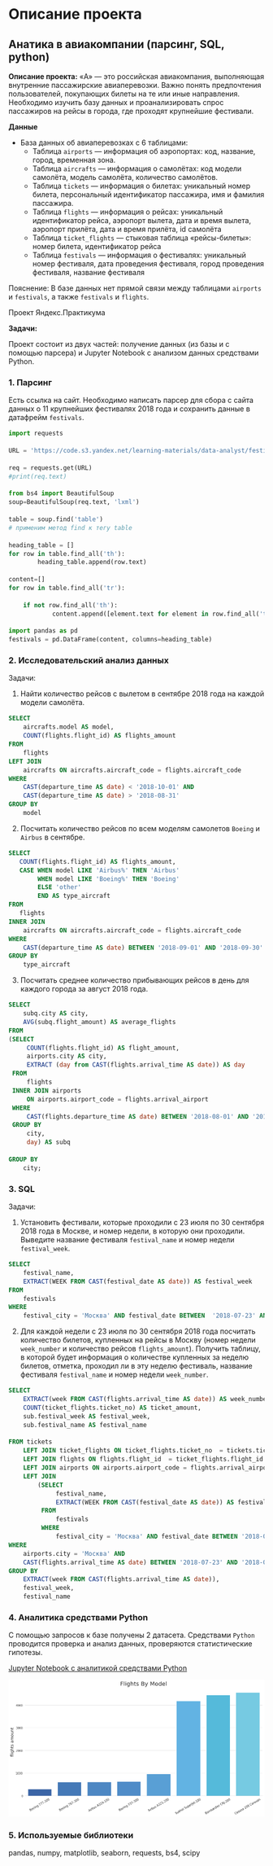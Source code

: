 # Описание проекта

## Анатика в авиакомпании (парсинг, SQL, python)

**Описание проекта:** «A» — это российская авиакомпания, выполняющая внутренние пассажирские авиаперевозки. Важно понять предпочтения пользователей, покупающих билеты на те или иные направления.
Необходимо изучить базу данных и проанализировать спрос пассажиров на рейсы в города, где проходят крупнейшие фестивали.

**Данные** 

- База данных об авиаперевозках с 6 таблицами:
  - Таблица `airports` — информация об аэропортах: код, название, город, временная зона.
  - Таблица `aircrafts` — информация о самолётах: код модели самолёта, модель самолёта, количество самолётов.
  - Таблица `tickets` — информация о билетах: уникальный номер билета, персональный идентификатор пассажира, имя и фамилия пассажира.
  - Таблица `flights` — информация о рейсах: уникальный идентификатор рейса, аэропорт вылета, дата и время вылета, аэропорт прилёта, дата и время прилёта, id самолёта
  - Таблица `ticket_flights` — стыковая таблица «рейсы-билеты»: номер билета, идентификатор рейса
  - Таблица `festivals` — информация о фестивалях: уникальный номер фестиваля, дата проведения фестиваля, город проведения фестиваля, название фестиваля

Пояснение: В базе данных нет прямой связи между таблицами `airports` и `festivals`, а также `festivals` и `flights`.

Проект Яндекс.Практикума

**Задачи:** 

Проект состоит из двух частей: получение данных (из базы и с помощью парсера) и Jupyter Notebook с анализом данных средствами Python. 

### 1. Парсинг

Есть ссылка на сайт. Необходимо написать парсер для сбора с сайта данных о 11 крупнейших фестивалях 2018 года и сохранить данные в датафрейм `festivals`.


```python
import requests

URL = 'https://code.s3.yandex.net/learning-materials/data-analyst/festival_news/index.html'

req = requests.get(URL)
#print(req.text)

from bs4 import BeautifulSoup
soup=BeautifulSoup(req.text, 'lxml')

table = soup.find('table')
# применим метод find к тегу table

heading_table = [] 
for row in table.find_all('th'): 
        heading_table.append(row.text) 

content=[] 
for row in table.find_all('tr'): 

    if not row.find_all('th'): 
            content.append([element.text for element in row.find_all('td')])

import pandas as pd
festivals = pd.DataFrame(content, columns=heading_table) 
```

### 2. Исследовательский анализ данных

Задачи: 

1. Найти количество рейсов с вылетом в сентябре 2018 года на каждой модели самолёта.

```SQL
SELECT
    aircrafts.model AS model,
    COUNT(flights.flight_id) AS flights_amount
FROM
    flights
LEFT JOIN
    aircrafts ON aircrafts.aircraft_code = flights.aircraft_code
WHERE
    CAST(departure_time AS date) < '2018-10-01' AND
    CAST(departure_time AS date) > '2018-08-31'
GROUP BY
    model
```

2. Посчитать количество рейсов по всем моделям самолетов `Boeing` и `Airbus` в сентябре.

```SQL
SELECT
   COUNT(flights.flight_id) AS flights_amount,
   CASE WHEN model LIKE 'Airbus%' THEN 'Airbus'
        WHEN model LIKE 'Boeing%' THEN 'Boeing'
        ELSE 'other'
        END AS type_aircraft
FROM
   flights
INNER JOIN
    aircrafts ON aircrafts.aircraft_code = flights.aircraft_code
WHERE
    CAST(departure_time AS date) BETWEEN '2018-09-01' AND '2018-09-30'
GROUP BY
    type_aircraft
```
3. Посчитать среднее количество прибывающих рейсов в день для каждого города за август 2018 года.

```SQL
SELECT
    subq.city AS city,
    AVG(subq.flight_amount) AS average_flights
FROM
(SELECT
     COUNT(flights.flight_id) AS flight_amount,
     airports.city AS city,
     EXTRACT (day from CAST(flights.arrival_time AS date)) AS day
 FROM
     flights
 INNER JOIN airports
     ON airports.airport_code = flights.arrival_airport
 WHERE
     CAST(flights.departure_time AS date) BETWEEN '2018-08-01' AND '2018-08-31'
 GROUP BY
     city,
     day) AS subq

GROUP BY 
    city;
```

### 3. SQL

Задачи:

1. Установить фестивали, которые проходили с 23 июля по 30 сентября 2018 года в Москве, и номер недели, в которую они проходили. Выведите название фестиваля `festival_name` и номер недели `festival_week`.

```SQL
SELECT
    festival_name,
    EXTRACT(WEEK FROM CAST(festival_date AS date)) AS festival_week
FROM
    festivals
WHERE
    festival_city = 'Москва' AND festival_date BETWEEN  '2018-07-23' AND '2018-09-30'

```

2. Для каждой недели с 23 июля по 30 сентября 2018 года посчитать количество билетов, купленных на рейсы в Москву (номер недели `week_number` и количество рейсов `flights_amount`). Получить таблицу, в которой будет информация о количестве купленных за неделю билетов, отметка, проходил ли в эту неделю фестиваль, название фестиваля `festival_name` и номер недели `week_number`.


```SQL
SELECT
    EXTRACT(week FROM CAST(flights.arrival_time AS date)) AS week_number,
    COUNT(ticket_flights.ticket_no) AS ticket_amount,
    sub.festival_week AS festival_week,
    sub.festival_name AS festival_name
    
FROM tickets
    LEFT JOIN ticket_flights ON ticket_flights.ticket_no  = tickets.ticket_no
    LEFT JOIN flights ON flights.flight_id  = ticket_flights.flight_id
    LEFT JOIN airports ON airports.airport_code = flights.arrival_airport
    LEFT JOIN
        (SELECT
             festival_name,
             EXTRACT(WEEK FROM CAST(festival_date AS date)) AS festival_week
         FROM
             festivals
         WHERE
             festival_city = 'Москва' AND festival_date BETWEEN '2018-07-23' AND '2018-09-30') as sub ON sub.festival_week = EXTRACT(week FROM CAST(flights.arrival_time AS date))
WHERE
    airports.city = 'Москва' AND
    CAST(flights.arrival_time AS date) BETWEEN '2018-07-23' AND '2018-09-30'
GROUP BY
    EXTRACT(week FROM CAST(flights.arrival_time AS date)), 
    festival_week, 
    festival_name
```


### 4. Аналитика средствами Python

C помощью запросов к базе получены 2 датасета. Средствами `Python` проводится проверка и анализ данных, проверяются статистические гипотезы.

[Jupyter Notebook с аналитикой средствами Python](https://nbviewer.jupyter.org/github/annlucic/yandex_praktikum/blob/master/airlines.ipynb)

<img src="images/air1.png?raw=true"/> 

### 5. Используемые библиотеки

pandas, numpy, matplotlib, seaborn, requests, bs4, scipy
 

